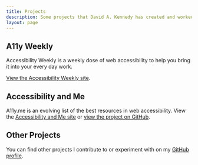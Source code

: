 ```yaml
---
title: Projects
description: Some projects that David A. Kennedy has created and worked on in the past.
layout: page
---
```


## A11y Weekly

Accessibility Weekly is a weekly dose of web accessibility to help you bring it into your every day work.

[View the Accessibility Weekly site](http://a11yweekly.com).

## Accessibility and Me

A11y.me is an evolving list of the best resources in web accessibility. View the [Accessibility and Me site](http://a11y.me) or [view the project on GitHub](https://github.com/davidakennedy/a11y.me).

## Other Projects

You can find other projects I contribute to or experiment with on my [GitHub profile](https://github.com/davidakennedy).
